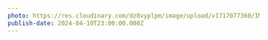 ```yaml
---
photo: https://res.cloudinary.com/dz8vyplpm/image/upload/v1717077360/IMG_9474_ufguwv.jpg
publish-date: 2024-04-10T23:00:00.000Z
---
```

